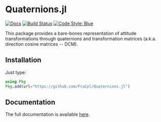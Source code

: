 # Quaternions.jl

[![Docs](https://img.shields.io/badge/docs-online-blue.svg)](https://FraCpl.github.io/Quaternions.jl/dev/)
[![Build Status](https://github.com/FraCpl/Quaternions.jl/actions/workflows/CI.yml/badge.svg?branch=master)](https://github.com/FraCpl/Quaternions.jl/actions/workflows/CI.yml?query=branch%3Amaster)
[![Code Style: Blue](https://img.shields.io/badge/code%20style-blue-4495d1.svg)](https://github.com/invenia/BlueStyle)

This package provides a bare-bones representation of attitude transformations through quaternions 
and transformation matrices (a.k.a. direction cosine matrices -- DCM). 

## Installation
Just type:
```julia
using Pkg
Pkg.add(url="https://github.com/FraCpl/Quaternions.jl")
```

## Documentation
The full documentation is available [here](https://FraCpl.github.io/Quaternions.jl/dev/).